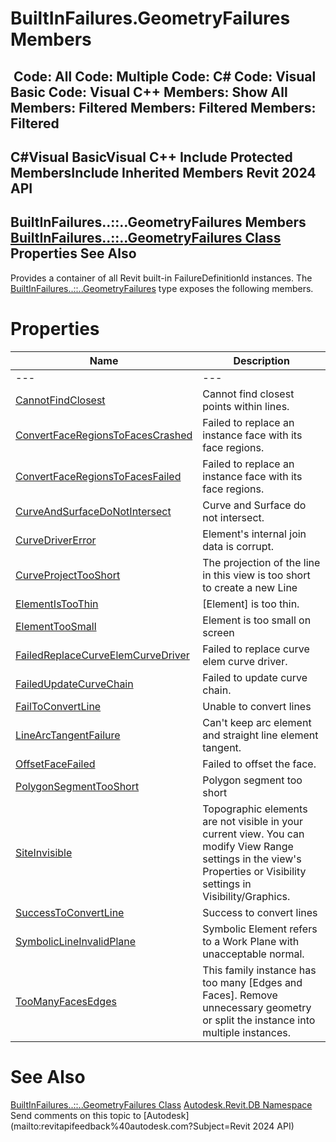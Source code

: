 # BuiltInFailures.GeometryFailures Members

﻿
 Code: All Code: Multiple Code: C# Code: Visual Basic Code: Visual C++  Members: Show All Members: Filtered Members: Filtered Members: Filtered   
---  
C#Visual BasicVisual C++
Include Protected MembersInclude Inherited Members
Revit 2024 API  
---  
BuiltInFailures..::..GeometryFailures Members  
[BuiltInFailures..::..GeometryFailures Class](6c30543b-4a09-53d0-0867-a2c2c49a4e57.md "BuiltInFailures.GeometryFailures Class") Properties See Also  
---  
Provides a container of all Revit built-in FailureDefinitionId instances.
The [BuiltInFailures..::..GeometryFailures](6c30543b-4a09-53d0-0867-a2c2c49a4e57.md "BuiltInFailures.GeometryFailures Class") type exposes the following members.
# Properties
| Name | Description |
| --- | --- |
| --- | --- | --- |
| [CannotFindClosest](e33fb0df-f554-70f5-26fc-083cbf0a9ac9.md "CannotFindClosest Property") | Cannot find closest points within lines. |
| [ConvertFaceRegionsToFacesCrashed](3b7b6087-d17b-c916-4896-94254dab08c7.md "ConvertFaceRegionsToFacesCrashed Property") | Failed to replace an instance face with its face regions. |
| [ConvertFaceRegionsToFacesFailed](93048872-1c51-8a60-980d-bff758730c31.md "ConvertFaceRegionsToFacesFailed Property") | Failed to replace an instance face with its face regions. |
| [CurveAndSurfaceDoNotIntersect](8d255986-7011-f17b-286f-aa9c65ed755b.md "CurveAndSurfaceDoNotIntersect Property") | Curve and Surface do not intersect. |
| [CurveDriverError](3fd184e1-591b-20ec-50bf-177938d7f425.md "CurveDriverError Property") | Element's internal join data is corrupt. |
| [CurveProjectTooShort](28142d0a-1375-4f31-083a-74c37ac58ee4.md "CurveProjectTooShort Property") | The projection of the line in this view is too short to create a new Line |
| [ElementIsTooThin](ceb344aa-9d3c-021e-bb59-71c505c47682.md "ElementIsTooThin Property") | [Element] is too thin. |
| [ElementTooSmall](10ab779d-0fff-da93-0d47-9cbd8d215925.md "ElementTooSmall Property") | Element is too small on screen |
| [FailedReplaceCurveElemCurveDriver](a359c7cd-9195-f77d-27a6-b1deeabb366e.md "FailedReplaceCurveElemCurveDriver Property") | Failed to replace curve elem curve driver. |
| [FailedUpdateCurveChain](00eff26a-414c-e0f0-4849-c815a733d0af.md "FailedUpdateCurveChain Property") | Failed to update curve chain. |
| [FailToConvertLine](e857c78f-1b86-08f9-17d9-4b24e1b1dc27.md "FailToConvertLine Property") | Unable to convert lines |
| [LineArcTangentFailure](ae24131b-cefa-6071-a52c-b88148deaf01.md "LineArcTangentFailure Property") | Can't keep arc element and straight line element tangent. |
| [OffsetFaceFailed](a20856c7-3554-849f-433f-4fbec83e4446.md "OffsetFaceFailed Property") | Failed to offset the face. |
| [PolygonSegmentTooShort](68ac67c4-ed50-e442-0ea1-9e04a98d1266.md "PolygonSegmentTooShort Property") | Polygon segment too short |
| [SiteInvisible](6c8f53e0-d0e4-2932-0a40-03b1b751100f.md "SiteInvisible Property") | Topographic elements are not visible in your current view. You can modify View Range settings in the view's Properties or Visibility settings in Visibility/Graphics. |
| [SuccessToConvertLine](1a92dabe-8532-07af-377d-f894ce9993bd.md "SuccessToConvertLine Property") | Success to convert lines |
| [SymbolicLineInvalidPlane](1f313dd1-85e1-68ba-7345-f4bfaad2ee01.md "SymbolicLineInvalidPlane Property") | Symbolic Element refers to a Work Plane with unacceptable normal. |
| [TooManyFacesEdges](36329a50-eb36-e4aa-88f3-f32c36a39725.md "TooManyFacesEdges Property") | This family instance has too many [Edges and Faces]. Remove unnecessary geometry or split the instance into multiple instances. |

# See Also
[BuiltInFailures..::..GeometryFailures Class](6c30543b-4a09-53d0-0867-a2c2c49a4e57.md "BuiltInFailures.GeometryFailures Class")
[Autodesk.Revit.DB Namespace](87546ba7-461b-c646-cbb1-2cb8f5bff8b2.md "Autodesk.Revit.DB Namespace")
Send comments on this topic to [Autodesk](mailto:revitapifeedback%40autodesk.com?Subject=Revit 2024 API)